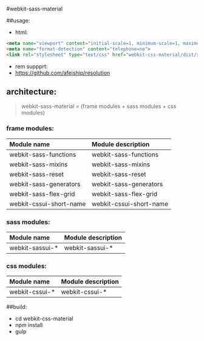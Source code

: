 #webkit-sass-material

##usage:
+ html:
```html
<meta name="viewport" content="initial-scale=1, minimum-scale=1, maximum-scale=1, user-scalable=no, width=device-width">
<meta name="format-detection" content="telephone=no">
<link rel="stylesheet" type="text/css" href="webkit-css-material/dist/style.css"/>
```
+ rem suppprt:
+ https://github.com/afeiship/resolution

## architecture:
> webkit-sass-material = (frame modules + sass modules + css modules)

### frame modules:
| Module name     | Module description     |
| :------------- | :------------- |
| webkit-sass-functions       | webkit-sass-functions       |
| webkit-sass-mixins       | webkit-sass-mixins       |
| webkit-sass-reset       | webkit-sass-reset       |
| webkit-sass-generators       | webkit-sass-generators       |
| webkit-sass-flex-grid       | webkit-sass-flex-grid       |
| webkit-cssui-short-name       | webkit-cssui-short-name       |


### sass modules:
| Module name     | Module description     |
| :------------- | :------------- |
| webkit-sassui-*       | webkit-sassui-*       |


### css modules:
| Module name     | Module description     |
| :------------- | :------------- |
| webkit-cssui-*       | webkit-cssui-*       |


##build:
+ cd webkit-css-material
+ npm install
+ gulp
